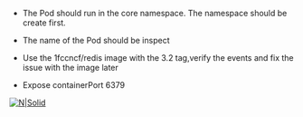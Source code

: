 * The Pod should run in the core namespace. The namespace should be create first.

* The name of the Pod should be inspect

* Use the 1fccncf/redis image with the 3.2 tag,verify the events and fix the issue with the image later

* Expose containerPort 6379


[![N|Solid](https://cldup.com/dTxpPi9lDf.thumb.png)](https://nodesource.com/products/nsolid)
